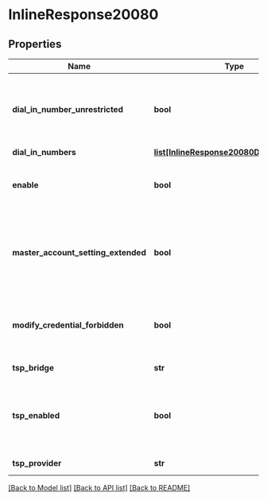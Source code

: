 # InlineResponse20080

## Properties
Name | Type | Description | Notes
------------ | ------------- | ------------- | -------------
**dial_in_number_unrestricted** | **bool** | Control restriction on account users adding a TSP number outside of account&#x27;s dial in numbers. | [optional] 
**dial_in_numbers** | [**list[InlineResponse20080DialInNumbers]**](InlineResponse20080DialInNumbers.md) |  | [optional] 
**enable** | **bool** | Enable Telephony Service Provider for account users. | [optional] 
**master_account_setting_extended** | **bool** | For master account, extend its TSP setting to all sub accounts. For sub account, extend TSP setting from master account. | [optional] 
**modify_credential_forbidden** | **bool** | Control restriction on account users being able to modify their TSP credentials. | [optional] 
**tsp_bridge** | **str** | Telephony bridge zone | [optional] 
**tsp_enabled** | **bool** | Enable TSP feature for account. This has to be enabled to use any other tsp settings/features. | [optional] 
**tsp_provider** | **str** | Telephony Service Provider. | [optional] 

[[Back to Model list]](../README.md#documentation-for-models) [[Back to API list]](../README.md#documentation-for-api-endpoints) [[Back to README]](../README.md)

